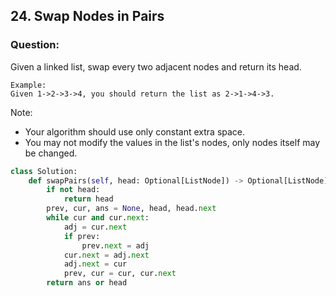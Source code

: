 ## 24. Swap Nodes in Pairs

### Question:
Given a linked list, swap every two adjacent nodes and return its head.

```
Example:
Given 1->2->3->4, you should return the list as 2->1->4->3.
```

Note:

* Your algorithm should use only constant extra space.
* You may not modify the values in the list's nodes, only nodes itself may be changed.

``` python
class Solution:
    def swapPairs(self, head: Optional[ListNode]) -> Optional[ListNode]:
        if not head:
            return head
        prev, cur, ans = None, head, head.next
        while cur and cur.next:
            adj = cur.next
            if prev:
                prev.next = adj
            cur.next = adj.next
            adj.next = cur
            prev, cur = cur, cur.next
        return ans or head
```
